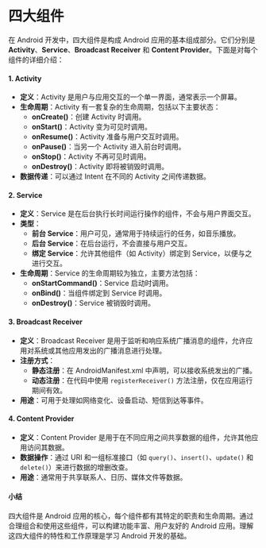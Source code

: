 # 四大组件

在 Android 开发中，四大组件是构成 Android 应用的基本组成部分。它们分别是 **Activity**、**Service**、**Broadcast Receiver** 和 **Content Provider**。下面是对每个组件的详细介绍：

#### 1. Activity

* **定义**：Activity 是用户与应用交互的一个单一界面，通常表示一个屏幕。
* **生命周期**：Activity 有一套复杂的生命周期，包括以下主要状态：
  * **onCreate()**：创建 Activity 时调用。
  * **onStart()**：Activity 变为可见时调用。
  * **onResume()**：Activity 准备与用户交互时调用。
  * **onPause()**：当另一个 Activity 进入前台时调用。
  * **onStop()**：Activity 不再可见时调用。
  * **onDestroy()**：Activity 即将被销毁时调用。
* **数据传递**：可以通过 Intent 在不同的 Activity 之间传递数据。

#### 2. Service

* **定义**：Service 是在后台执行长时间运行操作的组件，不会与用户界面交互。
* **类型**：
  * **前台 Service**：用户可见，通常用于持续运行的任务，如音乐播放。
  * **后台 Service**：在后台运行，不会直接与用户交互。
  * **绑定 Service**：允许其他组件（如 Activity）绑定到 Service，以便与之进行交互。
* **生命周期**：Service 的生命周期较为独立，主要方法包括：
  * **onStartCommand()**：Service 启动时调用。
  * **onBind()**：当组件绑定到 Service 时调用。
  * **onDestroy()**：Service 被销毁时调用。

#### 3. Broadcast Receiver

* **定义**：Broadcast Receiver 是用于监听和响应系统广播消息的组件，允许应用对系统或其他应用发出的广播消息进行处理。
* **注册方式**：
  * **静态注册**：在 AndroidManifest.xml 中声明，可以接收系统发出的广播。
  * **动态注册**：在代码中使用 `registerReceiver()` 方法注册，仅在应用运行期间有效。
* **用途**：可用于处理如网络变化、设备启动、短信到达等事件。

#### 4. Content Provider

* **定义**：Content Provider 是用于在不同应用之间共享数据的组件，允许其他应用访问其数据。
* **数据操作**：通过 URI 和一组标准接口（如 `query()`、`insert()`、`update()` 和 `delete()`）来进行数据的增删改查。
* **用途**：通常用于共享联系人、日历、媒体文件等数据。

#### 小结

四大组件是 Android 应用的核心，每个组件都有其特定的职责和生命周期。通过合理组合和使用这些组件，可以构建功能丰富、用户友好的 Android 应用。理解这四大组件的特性和工作原理是学习 Android 开发的基础。
